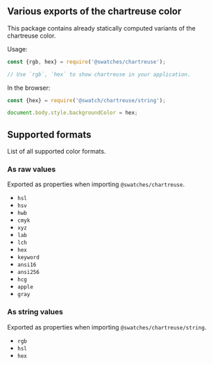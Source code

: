 ## Various exports of the chartreuse color

This package contains already statically computed variants of the chartreuse color.

Usage:
```js
const {rgb, hex} = require('@swatches/chartreuse');

// Use `rgb`, `hex` to show chartreuse in your application.
```

In the browser:
```js
const {hex} = require('@swatch/chartreuse/string');

document.body.style.backgroundColor = hex;
```

## Supported formats


List of all supported color formats.

### As raw values

Exported as properties when importing `@swatches/chartreuse`.

- `hsl`
- `hsv`
- `hwb`
- `cmyk`
- `xyz`
- `lab`
- `lch`
- `hex`
- `keyword`
- `ansi16`
- `ansi256`
- `hcg`
- `apple`
- `gray`

### As string values

Exported as properties when importing `@swatches/chartreuse/string`.

- `rgb`
- `hsl`
- `hex`
